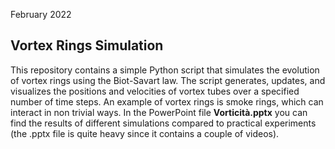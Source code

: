 February 2022

## Vortex Rings Simulation
This repository contains a simple Python script that simulates the evolution of vortex rings using the Biot-Savart law. The script generates, updates, and visualizes the positions and velocities of vortex tubes over a specified number of time steps. An example of vortex rings is smoke rings, which can interact in non trivial ways. In the PowerPoint file **Vorticità.pptx** you can find the results of different simulations compared to practical experiments (the .pptx file is quite heavy since it contains a couple of videos).
